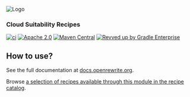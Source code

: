 ![Logo](https://github.com/openrewrite/rewrite/raw/main/doc/logo-oss.png)
### Cloud Suitability Recipes

[![ci](https://github.com/openrewrite/rewrite-cloud-suitability-analyzer/actions/workflows/ci.yml/badge.svg)](https://github.com/openrewrite/rewrite-cloud-suitability-analyzer/actions/workflows/ci.yml)
[![Apache 2.0](https://img.shields.io/github/license/openrewrite/rewrite-cloud-suitability-analyzer.svg)](https://www.apache.org/licenses/LICENSE-2.0)
[![Maven Central](https://img.shields.io/maven-central/v/org.openrewrite.recipe/rewrite-cloud-suitability-analyzer.svg)](https://mvnrepository.com/artifact/org.openrewrite.recipe/rewrite-cloud-suitability-analyzer)
[![Revved up by Gradle Enterprise](https://img.shields.io/badge/Revved%20up%20by-Gradle%20Enterprise-06A0CE?logo=Gradle&labelColor=02303A)](https://ge.openrewrite.org/scans)

## How to use?

See the full documentation at [docs.openrewrite.org](https://docs.openrewrite.org/).

Browse [a selection of recipes available through this module in the recipe catalog](https://docs.openrewrite.org/recipes/cloudsuitability).
